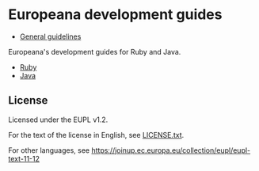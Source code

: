 # Europeana development guides

* [General guidelines](general.md)

Europeana's development guides for Ruby and Java.

* [Ruby](ruby.md)
* [Java](java.md)

## License

Licensed under the EUPL v1.2.

For the text of the license in English, see [LICENSE.txt](LICENSE.txt).

For other languages, see https://joinup.ec.europa.eu/collection/eupl/eupl-text-11-12
